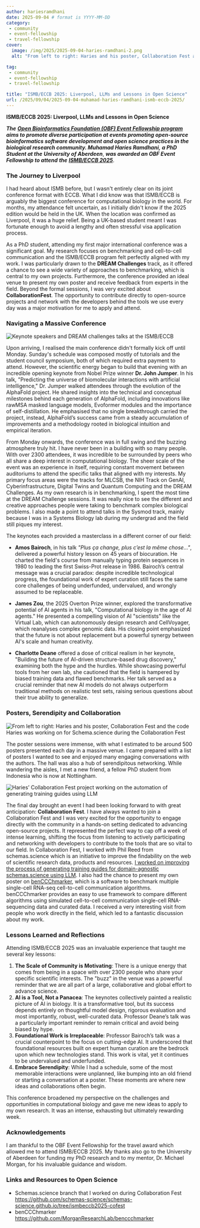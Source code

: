 ```yaml
---
author: hariesramdhani
date: 2025-09-04 # format is YYYY-MM-DD
category: 
 - community
 - event-fellowship
 - travel-fellowship
cover:
  image: /img/2025/2025-09-04-haries-ramdhani-2.png
  alt: "From left to right: Haries and his poster, Collaboration Fest and the code Haries was working on for Schema.science during the Collaboration Fest"

tag:
 - community
 - event-fellowship
 - travel-fellowship

title: "ISMB/ECCB 2025: Liverpool, LLMs and Lessons in Open Science"
url: /2025/09/04/2025-09-04-muhamad-haries-ramdhani-ismb-eccb-2025/
---
```


**ISMB/ECCB 2025: Liverpool, LLMs and Lessons in Open Science**

**_The_** [**_Open Bioinformatics Foundation (OBF) Event Fellowship program_**](https://github.com/OBF/OBF.github.io/blob/main/travel-awards) **_aims to promote diverse participation at events promoting open-source bioinformatics software development and open science practices in the biological research community. Muhamad Haries Ramdhani,_** **_a PhD Student at the_** **_University of Aberdeen_**, **_was awarded an OBF Event Fellowship to attend_** **_the_** [**_ISMB/ECCB 2025_**](https://www.iscb.org/ismbeccb2025).

### **The Journey to Liverpool**

I had heard about ISMB before, but I wasn't entirely clear on its joint conference format with ECCB. What I did know was that ISMB/ECCB is arguably the biggest conference for computational biology in the world. For months, my attendance felt uncertain, as I initially didn't know if the 2025 edition would be held in the UK. When the location was confirmed as Liverpool, it was a huge relief. Being a UK-based student meant I was fortunate enough to avoid a lengthy and often stressful visa application process.

As a PhD student, attending my first major international conference was a significant goal. My research focuses on benchmarking and cell-to-cell communication and the ISMB/ECCB program felt perfectly aligned with my work. I was particularly drawn to the **DREAM Challenges** track, as it offered a chance to see a wide variety of approaches to benchmarking, which is central to my own projects. Furthermore, the conference provided an ideal venue to present my own poster and receive feedback from experts in the field. Beyond the formal sessions, I was very excited about **CollaborationFest**. The opportunity to contribute directly to open-source projects and network with the developers behind the tools we use every day was a major motivation for me to apply and attend.

### **Navigating a Massive Conference**
![Keynote speakers and DREAM challenges talks at the ISMB/ECCB](/img/2025/2025-09-04-haries-ramdhani-1.png)

Upon arriving, I realised the main conference didn't formally kick off until Monday. Sunday's schedule was composed mostly of tutorials and the student council symposium, both of which required extra payment to attend. However, the scientific energy began to build that evening with an incredible opening keynote from Nobel Prize winner **Dr. John Jumper**. In his talk, "Predicting the universe of biomolecular interactions with artificial intelligence," Dr. Jumper walked attendees through the evolution of the AlphaFold project. He shared insights into the technical and conceptual milestones behind each generation of AlphaFold, including innovations like rawMSA masked language models, Evoformer modules and the importance of self-distillation. He emphasised that no single breakthrough carried the project, instead, AlphaFold’s success came from a steady accumulation of improvements and a methodology rooted in biological intuition and empirical iteration.

From Monday onwards, the conference was in full swing and the buzzing atmosphere truly hit. I have never been in a building with so many people. With over 2300 attendees, it was incredible to be surrounded by peers who all share a deep interest in computational biology. The sheer scale of the event was an experience in itself, requiring constant movement between auditoriums to attend the specific talks that aligned with my interests. My primary focus areas were the tracks for MLCSB, the NIH Track on GenAI, Cyberinfrastructure, Digital Twins and Quantum Computing and the DREAM Challenges. As my own research is in benchmarking, I spent the most time at the DREAM Challenge sessions. It was really nice to see the different and creative approaches people were taking to benchmark complex biological problems. I also made a point to attend talks in the Sysmod track, mainly because I was in a Systems Biology lab during my undergrad and the field still piques my interest.

The keynotes each provided a masterclass in a different corner of our field:

- **Amos Bairoch**, in his talk _"Plus ça change, plus c’est la même chose..."_, delivered a powerful history lesson on 45 years of biocuration. He charted the field's course from manually typing protein sequences in 1980 to leading the first Swiss-Prot release in 1986. Bairoch’s central message was a crucial paradox: despite incredible technological progress, the foundational work of expert curation still faces the same core challenges of being underfunded, undervalued, and wrongly assumed to be replaceable.

- **James Zou**, the 2025 Overton Prize winner, explored the transformative potential of AI agents in his talk, "Computational biology in the age of AI agents." He presented a compelling vision of AI "scientists" like the Virtual Lab, which can autonomously design research and CellVoyager, which reanalyses complex genomic data. His closing point emphasized that the future is not about replacement but a powerful synergy between AI's scale and human creativity.

- **Charlotte Deane** offered a dose of critical realism in her keynote, "Building the future of AI-driven structure-based drug discovery," examining both the hype and the hurdles. While showcasing powerful tools from her own lab, she cautioned that the field is hampered by biased training data and flawed benchmarks. Her talk served as a crucial reminder that new AI models do not always outperform traditional methods on realistic test sets, raising serious questions about their true ability to generalize.

### **Posters, Serendipity and Collaboration**
![From left to right: Haries and his poster, Collaboration Fest and the code Haries was working on for Schema.science during the Collaboration Fest](/img/2025/2025-09-04-haries-ramdhani-2.png)

The poster sessions were immense, with what I estimated to be around 500 posters presented each day in a massive venue. I came prepared with a list of posters I wanted to see and enjoyed many engaging conversations with the authors. The hall was also a hub of serendipitous networking. While wandering the aisles, I met a new friend, a fellow PhD student from Indonesia who is now at Nottingham.

![Haries’ Collaboration Fest project working on the automation of generating training guides using LLM](/img/2025/2025-09-04-haries-ramdhani-3.png)

The final day brought an event I had been looking forward to with great anticipation: **Collaboration Fest**. I have always wanted to join a Collaboration Fest and I was very excited for the opportunity to engage directly with the community in a hands-on setting dedicated to advancing open-source projects. It represented the perfect way to cap off a week of intense learning, shifting the focus from listening to actively participating and networking with developers to contribute to the tools that are so vital to our field. In Collaboration Fest, I worked with Phil Reed from schemas.science which is an initiative to improve the findability on the web of scientific research data, products and resources. [I worked on improving the process of generating training guides for domain-agnostic schemas.science using LLM](https://github.com/schemas-science/schemas-science.github.io/tree/ismbeccb2025-cofest). I also had the chance to present my own poster on [benCCChmarker](https://github.com/MorganResearchLab/benccchmarker), which is a software to benchmark multiple single-cell RNA-seq cell-to-cell communication algorithms. benCCChmarker provides an easy to use framework to compare different algorithms using simulated cell-to-cell communication single-cell RNA-sequencing data and curated data. I received a very interesting visit from people who work directly in the field, which led to a fantastic discussion about my work.

### **Lessons Learned and Reflections**

Attending ISMB/ECCB 2025 was an invaluable experience that taught me several key lessons:

1. **The Scale of Community is Motivating**: There is a unique energy that comes from being in a space with over 2300 people who share your specific scientific interests. The "buzz" in the venue was a powerful reminder that we are all part of a large, collaborative and global effort to advance science.
2. **AI is a Tool, Not a Panacea**: The keynotes collectively painted a realistic picture of AI in biology. It is a transformative tool, but its success depends entirely on thoughtful model design, rigorous evaluation and most importantly, robust, well-curated data. Professor Deane’s talk was a particularly important reminder to remain critical and avoid being biased by hype.
3. **Foundational Work is Irreplaceable**: Professor Bairoch’s talk was a crucial counterpoint to the focus on cutting-edge AI. It underscored that foundational resources built on expert human curation are the bedrock upon which new technologies stand. This work is vital, yet it continues to be undervalued and underfunded.
4. **Embrace Serendipity**: While I had a schedule, some of the most memorable interactions were unplanned, like bumping into an old friend or starting a conversation at a poster. These moments are where new ideas and collaborations often begin.

This conference broadened my perspective on the challenges and opportunities in computational biology and gave me new ideas to apply to my own research. It was an intense, exhausting but ultimately rewarding week.

### **Acknowledgements**

I am thankful to the OBF Event Fellowship for the travel award which allowed me to attend ISMB/ECCB 2025. My thanks also go to the University of Aberdeen for funding my PhD research and to my mentor, Dr. Michael Morgan, for his invaluable guidance and wisdom.

### **Links and Resources to Open Science**

- Schemas.science branch that I worked on during Collaboration Fest <https://github.com/schemas-science/schemas-science.github.io/tree/ismbeccb2025-cofest>
- benCCChmarker <https://github.com/MorganResearchLab/benccchmarker>